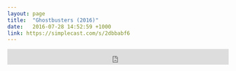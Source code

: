 ```yaml
---
layout: page
title:  "Ghostbusters (2016)"
date:   2016-07-28 14:52:59 +1000
link: https://simplecast.com/s/2dbbabf6
---
```


<iframe frameborder='0' height='36px' scrolling='no' seamless src='https://simplecast.com/e/43390?style=dark' width='100%'></iframe>